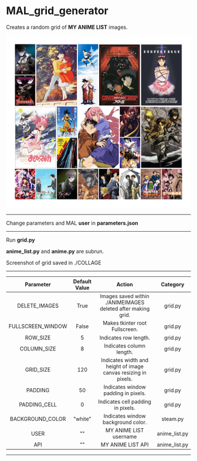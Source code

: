 # MAL_grid_generator
Creates a random grid of __MY ANIME LIST__ images.

![alt text](example.gif)

----------------------------------------------------------------

Change parameters and MAL __user__ in __parameters.json__

----------------------------------------------------------------

Run __grid.py__ 

__anime_list.py__ and __anime.py__ are subrun. 

Screenshot of grid saved in ./COLLAGE

----------------------------------------------------------------

Parameter		    						 |  Default Value | Action|Category
| :---:   | :---: | :---: | :---: |
DELETE_IMAGES |									True	|							Images saved within ./ANIMEIMAGES deleted after making grid.|	grid.py
FULLSCREEN_WINDOW  		|					False	|							Makes tkinter root Fullscreen.|	grid.py
ROW_SIZE				|								5			|							Indicates row length.|	grid.py
COLUMN_SIZE 			|							8		|							Indicates column length.|	grid.py
GRID_SIZE 	|					120			|						Indicates width and height of image canvas resizing in pixels.|grid.py	
PADDING								|					50			|							Indicates window padding in pixels.|	grid.py
PADDING_CELL	|				0			|							Indicates cell padding in pixels.|	grid.py
BACKGROUND_COLOR 					|	 	 "white"	|						Indicates window background color.|	steam.py
USER				|	 	 ""	|						MY ANIME LIST username|	anime_list.py
API			|	 	 ""	|						MY ANIME LIST API|	anime_list.py


----------------------------------------------------------------
